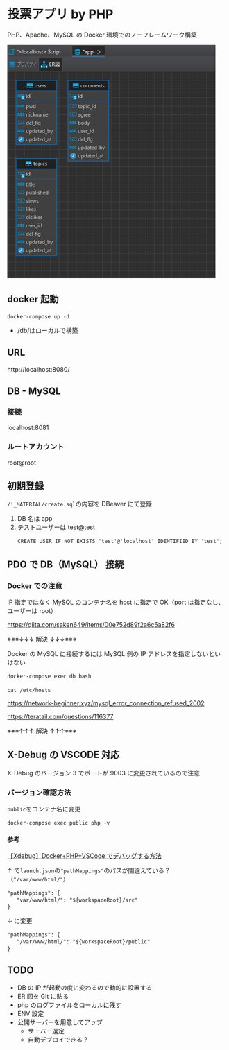 # 投票アプリ by PHP

PHP、Apache、MySQL の Docker 環境でのノーフレームワーク構築

![ER図](https://raw.githubusercontent.com/hitorigods/voting-app-php/bb62b3c74d2d3f0250aa92cdc0912c8742000a7e/!_MATERIAL/db-er.png)

## docker 起動

```
docker-compose up -d
```

- /db/はローカルで構築

## URL

http://localhost:8080/

## DB - MySQL

### 接続

localhost:8081

### ルートアカウント

root@root

## 初期登録

`/!_MATERIAL/create.sql`の内容を DBeaver にて登録

1. DB 名は app
1. テストユーザーは test@test
   ```
   CREATE USER IF NOT EXISTS 'test'@'localhost' IDENTIFIED BY 'test';
   ```

## PDO で DB（MySQL） 接続

### Docker での注意

IP 指定ではなく MySQL のコンテナ名を host に指定で OK（port は指定なし、ユーザーは root）

https://qiita.com/saken649/items/00e752d89f2a6c5a82f6

※※※↓↓↓ 解決 ↓↓↓※※※

Docker の MySQL に接続するには MySQL 側の IP アドレスを指定しないといけない

```
docker-compose exec db bash

cat /etc/hosts
```

https://network-beginner.xyz/mysql_error_connection_refused_2002

https://teratail.com/questions/116377

※※※↑↑↑ 解決 ↑↑↑※※※

## X-Debug の VSCODE 対応

X-Debug のバージョン 3 でポートが 9003 に変更されているので注意

### バージョン確認方法

`public`をコンテナ名に変更

```
docker-compose exec public php -v
```

#### 参考

[【Xdebug】Docker+PHP+VSCode でデバッグする方法](https://ichi-station.com/php-xdebug-vscode-docker/)

↑ で`launch.json`の`"pathMappings"`のパスが間違えている？（`"/var/www/html/"`）

```
"pathMappings": {
   "var/www/html/": "${workspaceRoot}/src"
}
```

↓ に変更

```
"pathMappings": {
   "/var/www/html/": "${workspaceRoot}/public"
}
```

## TODO

- ~~DB の IP が起動の度に変わるので動的に設置する~~
- ER 図を Git に貼る
- php のログファイルをローカルに残す
- ENV 設定
- 公開サーバーを用意してアップ
  - サーバー選定
  - 自動デプロイできる？
